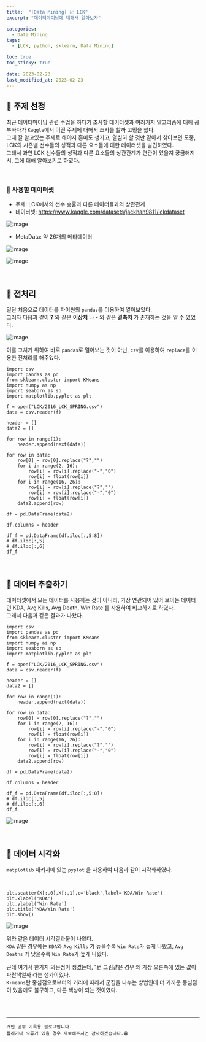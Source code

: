 ```yaml
---
title:  "[Data Mining] 💹 LCK"
excerpt: "데이터마이닝에 대해서 알아보자"

categories:
  - Data Mining
tags:
  - [LCK, python, sklearn, Data Mining]

toc: true
toc_sticky: true
 
date: 2023-02-23
last_modified_at: 2023-02-23
---
```


## 📘 주제 선정

최근 데이터마이닝 관련 수업을 하다가 조사할 데이터셋과 여러가지 알고리즘에 대해 공부하다가 `Kaggle`에서 어떤 주제에 대해서 조사를 할까 고민을 했다.  
그때 잘 알고있는 주제로 해야지 흥미도 생기고, 열심히 할 것만 같아서 찾아보던 도중, LCK의 시즌별 선수들의 성적과 다른 요소들에 대한 데이터셋을 발견하였다.  
그래서 과연 LCK 선수들의 성적과 다른 요소들의 상관관계가 연관이 있을지 궁금해져서, 그에 대해 알아보기로 하였다.  

<br>

### 📌 사용할 데이터셋

 - 주제: LCK에서의 선수 승률과 다른 데이터들과의 상관관계
 - 데이터셋: <https://www.kaggle.com/datasets/jackhan9811/lckdataset>

![image](https://user-images.githubusercontent.com/37824506/220839957-79e204da-774c-4566-82e9-638013d33bda.png)

 - MetaData: 약 26개의 메타데이터

![image](https://user-images.githubusercontent.com/37824506/220840267-42046398-e41e-433a-9ee4-600feafe734c.png)

![image](https://user-images.githubusercontent.com/37824506/220840327-4d147a46-5ed0-4e02-a125-99a9f62aa19a.png)

<br>

## 📖 전처리  

일단 처음으로 데이터를 파이썬의 `pandas`를 이용하여 열어보았다.  
그러자 다음과 같이 **?** 와 같은 **이상치** 나 **-** 와 같은 **결측치** 가 존재하는 것을 알 수 있었다.  

![image](https://user-images.githubusercontent.com/37824506/220841382-d891ab04-3d81-47e5-bcc2-3b18c42d6bf3.png)

이를 고치기 위하여 바로 `pandas`로 열어보는 것이 아닌, `csv`를 이용하여 `replace`를 이용한 전처리를 해주었다.  

```
import csv
import pandas as pd
from sklearn.cluster import KMeans
import numpy as np
import seaborn as sb
import matplotlib.pyplot as plt

f = open("LCK/2016_LCK_SPRING.csv")
data = csv.reader(f)

header = []
data2 = []

for row in range(1):
    header.append(next(data))

for row in data:
    row[0] = row[0].replace("?","")
    for i in range(2, 16):
        row[i] = row[i].replace("-","0")
        row[i] = float(row[i])
    for i in range(16, 26):
        row[i] = row[i].replace("?","")
        row[i] = row[i].replace("-","0")
        row[i] = float(row[i])
    data2.append(row)

df = pd.DataFrame(data2)

df.columns = header

df_f = pd.DataFrame(df.iloc[:,5:8])
# df.iloc[:,5]
# df.iloc[:,6]
df_f
```

<br>

## 📖 데이터 추출하기  

데이터셋에서 모든 데이터를 사용하는 것이 아니라, 가장 연관되어 있어 보이는 데이터인 KDA, Avg Kills, Avg Death, Win Rate 를 사용하여 비교하기로 하였다.  
그래서 다음과 같은 결과가 나왔다.  

```
import csv
import pandas as pd
from sklearn.cluster import KMeans
import numpy as np
import seaborn as sb
import matplotlib.pyplot as plt

f = open("LCK/2016_LCK_SPRING.csv")
data = csv.reader(f)

header = []
data2 = []

for row in range(1):
    header.append(next(data))

for row in data:
    row[0] = row[0].replace("?","")
    for i in range(2, 16):
        row[i] = row[i].replace("-","0")
        row[i] = float(row[i])
    for i in range(16, 26):
        row[i] = row[i].replace("?","")
        row[i] = row[i].replace("-","0")
        row[i] = float(row[i])
    data2.append(row)

df = pd.DataFrame(data2)

df.columns = header

df_f = pd.DataFrame(df.iloc[:,5:8])
# df.iloc[:,5]
# df.iloc[:,6]
df_f
```

![image](https://user-images.githubusercontent.com/37824506/220874422-496ee3e0-3c7d-414f-9dc9-f3b3de925e3e.png)


<br>

## 📖 데이터 시각화  

`matplotlib` 패키지에 있는 `pyplot` 을 사용하여 다음과 같이 시각화하였다.  

<br>

```
plt.scatter(X[:,0],X[:,1],c='black',label='KDA/Win Rate')
plt.xlabel('KDA')
plt.ylabel('Win Rate')
plt.title('KDA/Win Rate')
plt.show()
```

![image](https://user-images.githubusercontent.com/37824506/220874526-ff3578e1-3d09-4ac5-8f4c-7871ba946b38.png)

위와 같은 데이터 시각결과물이 나왔다.  
`KDA` 같은 경우에는 `KDA`와 `Avg Kills` 가 높을수록 `Win Rate`가 높게 나왔고, `Avg Deaths` 가 낮을수록 `Win Rate`가 높게 나왔다.  

근데 여기서 한가지 의문점이 생겼는데, 1번 그림같은 경우 왜 가장 오른쪽에 있는 값이 파란색일까 라는 생가이였다.  
`K-means`란 중심점으로부터의 거리에 따라서 군집을 나누는 방법인데 더 가까운 중심점이 있음에도 불구하고, 다른 색상이 되는 것이였다.  

<br>



<br>

***
    개인 공부 기록용 블로그입니다.
    틀리거나 오류가 있을 경우 제보해주시면 감사하겠습니다.😁